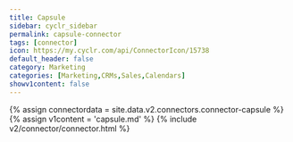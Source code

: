 ```yaml
---
title: Capsule
sidebar: cyclr_sidebar
permalink: capsule-connector
tags: [connector]
icon: https://my.cyclr.com/api/ConnectorIcon/15738
default_header: false
category: Marketing
categories: [Marketing,CRMs,Sales,Calendars]
showv1content: false
---
```

{% assign connectordata = site.data.v2.connectors.connector-capsule %}
{% assign v1content = 'capsule.md' %}
{% include v2/connector/connector.html %}	